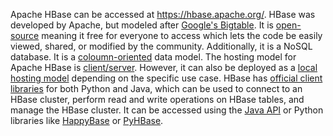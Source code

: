 Apache HBase can be accessed at https://hbase.apache.org/. 
HBase was developed by Apache, but modeled after [Google's Bigtable](https://cloud.google.com/bigtable). It is [open-source](https://thirdeyedata.ai/apache-hbase/#:~:text=Introduction%20to%20Apache%20Hbase,genesis%20in%20the%20Google's%20Bigtable.) 
meaning it free for everyone to access which lets the code be easily viewed, shared, or modified by the community.
Additionally, it is a NoSQL database. It is a [coloumn-oriented](https://www.google.com/search?q=is+aparche+hb+a+coloumn+model&oq=is+aparche+hb+a+coloumn+model&aqs=chrome..69i57j33i10i160l3.3375j0j1&sourceid=chrome&ie=UTF-8) data model. The hosting model for Apache HBase is [client/server](https://www.tutorialspoint.com/hbase/hbase_architecture.htm#:~:text=HBase%20has%20three%20major%20components,or%20removed%20as%20per%20requirement.). 
However, it can also be deployed as a [local hosting model](https://www.engati.com/blog/install-hbase-on-mac-in-5-minutes) depending on the specific use case. HBase has [official client libraries](https://hbase.apache.org/book.html) for both Python and Java, which can be used to connect to an HBase cluster, perform read and write operations on HBase tables, and manage the HBase cluster. It can be accessed using the [Java API](https://docs.cloudera.com/runtime/7.2.10/accessing-hbase/topics/hbase-use-the-java-api.html)
or Python libraries like [HappyBase](https://happybase.readthedocs.io/en/latest/) or [PyHBase](https://github.com/hammer/pyhbase).
